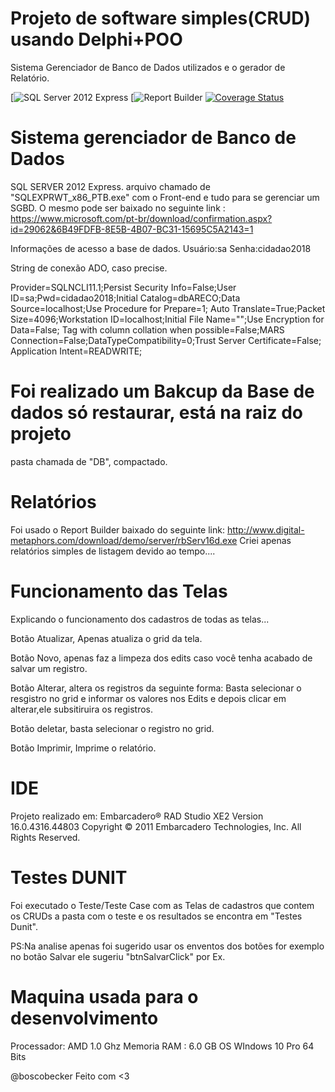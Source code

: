 
# Projeto de software simples(CRUD) usando Delphi+POO

Sistema Gerenciador de Banco de Dados utilizados e o gerador de Relatório.

[![SQL Server 2012 Express](https://www.microsoft.com/pt-br/download/confirmation.aspx?id=29062&6B49FDFB-8E5B-4B07-BC31-15695C5A2143=1)
[![Report Builder](https://www.microsoft.com/pt-br/download/confirmation.aspx?id=29062&6B49FDFB-8E5B-4B07-BC31-15695C5A2143=1)
[![Coverage Status](https://coveralls.io/repos/github/BoscoBecker/Projeto-Areco/badge.svg?branch=master)](https://coveralls.io/github/BoscoBecker/Projeto-Areco?branch=master)

# Sistema gerenciador de Banco de Dados

SQL SERVER 2012 Express.
arquivo chamado de "SQLEXPRWT_x86_PTB.exe" com o Front-end e tudo para se gerenciar um SGBD.
O mesmo pode ser baixado no seguinte link :
https://www.microsoft.com/pt-br/download/confirmation.aspx?id=29062&6B49FDFB-8E5B-4B07-BC31-15695C5A2143=1

Informações de acesso a base de dados.
Usuário:sa
Senha:cidadao2018

String de conexão ADO, caso precise.

Provider=SQLNCLI11.1;Persist Security Info=False;User ID=sa;Pwd=cidadao2018;Initial Catalog=dbARECO;Data Source=localhost;Use Procedure for Prepare=1;
Auto Translate=True;Packet Size=4096;Workstation ID=localhost;Initial File Name="";Use Encryption for Data=False;
Tag with column collation when possible=False;MARS Connection=False;DataTypeCompatibility=0;Trust Server Certificate=False;
Application Intent=READWRITE;

# Foi realizado um Bakcup da Base de dados só restaurar, está na raiz do projeto
pasta chamada de "DB", compactado.
		 
# Relatórios 

Foi usado o Report Builder baixado do seguinte link:
http://www.digital-metaphors.com/download/demo/server/rbServ16d.exe
Criei apenas relatórios simples de listagem devido ao tempo....
		 
		 
# Funcionamento das Telas

Explicando o funcionamento dos cadastros de todas as telas...		 

Botão Atualizar, Apenas atualiza o grid da tela.	
	 
Botão Novo, apenas faz a limpeza dos edits caso você tenha acabado de salvar um registro.

Botão Alterar, altera os registros da seguinte forma: Basta selecionar o resgistro no grid
e informar os valores nos Edits e depois clicar em alterar,ele subsitiruira os registros.

Botão deletar, basta selecionar o registro no grid.	 

Botão Imprimir, Imprime o relatório.



# IDE 

Projeto realizado em: 
Embarcadero® RAD Studio XE2 Version 16.0.4316.44803 
Copyright © 2011 Embarcadero Technologies, Inc. All Rights Reserved.


# Testes DUNIT

Foi executado o Teste/Teste Case com as Telas de cadastros que contem os CRUDs
a pasta com o teste e os resultados se encontra em "Testes Dunit".

PS:Na analise apenas foi sugerido usar os enventos dos botões for exemplo no 
botão Salvar ele sugeriu "btnSalvarClick" por Ex.

# Maquina usada para o desenvolvimento

Processador: AMD 1.0 Ghz
Memoria RAM : 6.0 GB
OS WIndows 10 Pro 64 Bits

@boscobecker Feito com <3	 
		 
		 
